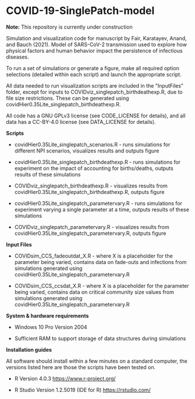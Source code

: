 # COVID-19-SinglePatch-model

**Note:** This repository is currently under construction


Simulation and visualization code for manuscript by Fair, Karatayev, Anand, and Bauch (2021). Model of SARS-CoV-2 transmission used to explore how physical factors and human behavior impact the persistence of infectious diseases.

To run a set of simulations or generate a figure, make all required option selections (detailed within each script) and launch the appropriate script.

All data needed to run visualization scripts are included in the "InputFiles" folder, except for inputs to COVIDviz_singlepatch_birthdeathexp.R, due to file size restrictions. These can be generated using covidHier0.35Lite_singlepatch_birthdeathexp.R.

All code has a GNU GPLv3 license (see CODE_LICENSE for details), and all data has a CC-BY-4.0 license (see DATA_LICENSE for details).

**Scripts**

* covidHier0.35Lite_singlepatch_scenarios.R - runs simulations for different NPI scenarios, visualizes results and outputs figure

* covidHier0.35Lite_singlepatch_birthdeathexp.R - runs simulations for experiment on the impact of accounting for births/deaths, outputs results of these simulations

* COVIDviz_singlepatch_birthdeathexp.R - visualizes results from covidHier0.35Lite_singlepatch_birthdeathexp.R, outputs figure

* covidHier0.35Lite_singlepatch_parametervary.R - runs simulations for experiment varying a single parameter at a time, outputs results of these simulations

* COVIDviz_singlepatch_parametervary.R - visualizes results from covidHier0.35Lite_singlepatch_parametervary.R, outputs figure


**Input Files**

* COVIDsim_CCS_fadeoutdat_X.R - where X is a placeholder for the parameter being varied, contains data on fade-outs and infections from simulations generated using covidHier0.35Lite_singlepatch_parametervary.R

* COVIDsim_CCS_ccsdat_X.R - where X is a placeholder for the parameter being varied, contains data on critical community size values from simulations generated using covidHier0.35Lite_singlepatch_parametervary.R


**System & hardware requirements**

 * Windows 10 Pro Version 2004

 * Sufficient RAM to support storage of data structures during simulations

**Installation guides**

All software should install within a few minutes on a standard computer, the versions listed here are those the scripts have been tested on.

 * R Version 4.0.3 https://www.r-project.org/

 * R Studio Version 1.2.5019 (IDE for R) https://rstudio.com/ 

